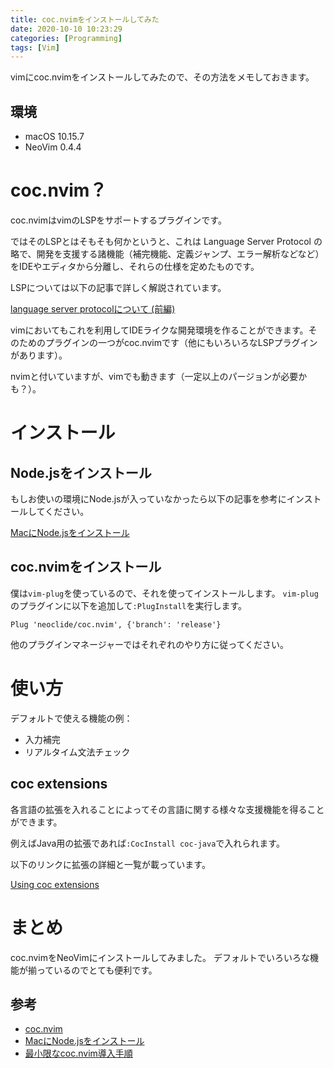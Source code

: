 ```yaml
---
title: coc.nvimをインストールしてみた
date: 2020-10-10 10:23:29
categories: [Programming]
tags: [Vim]
---
```


vimにcoc.nvimをインストールしてみたので、その方法をメモしておきます。

<!--more-->

## 環境

- macOS 10.15.7
- NeoVim 0.4.4

# coc.nvim？

coc.nvimはvimのLSPをサポートするプラグインです。

ではそのLSPとはそもそも何かというと、これは Language Server Protocol の略で、開発を支援する諸機能（補完機能、定義ジャンプ、エラー解析などなど）をIDEやエディタから分離し、それらの仕様を定めたものです。

LSPについては以下の記事で詳しく解説されています。

[language server protocolについて (前編)](https://qiita.com/atsushieno/items/ce31df9bd88e98eec5c4)

vimにおいてもこれを利用してIDEライクな開発環境を作ることができます。そのためのプラグインの一つがcoc.nvimです（他にもいろいろなLSPプラグインがあります）。

nvimと付いていますが、vimでも動きます（一定以上のパージョンが必要かも？）。

# インストール

## Node.jsをインストール

もしお使いの環境にNode.jsが入っていなかったら以下の記事を参考にインストールしてください。

[MacにNode.jsをインストール](https://qiita.com/kyosuke5_20/items/c5f68fc9d89b84c0df09)

## coc.nvimをインストール

僕は`vim-plug`を使っているので、それを使ってインストールします。
`vim-plug`のプラグインに以下を追加して`:PlugInstall`を実行します。

```
Plug 'neoclide/coc.nvim', {'branch': 'release'}
```

他のプラグインマネージャーではそれぞれのやり方に従ってください。

# 使い方

デフォルトで使える機能の例：

- 入力補完
- リアルタイム文法チェック

## coc extensions

各言語の拡張を入れることによってその言語に関する様々な支援機能を得ることができます。

例えばJava用の拡張であれば`:CocInstall coc-java`で入れられます。

以下のリンクに拡張の詳細と一覧が載っています。

[Using coc extensions](https://github.com/neoclide/coc.nvim/wiki/Using-coc-extensions)


# まとめ

coc.nvimをNeoVimにインストールしてみました。
デフォルトでいろいろな機能が揃っているのでとても便利です。

## 参考

- [coc.nvim](https://github.com/neoclide/coc.nvim)
- [MacにNode.jsをインストール](https://qiita.com/kyosuke5_20/items/c5f68fc9d89b84c0df09)
- [最小限なcoc.nvim導入手順](https://blog.sgry.jp/entry/2020/03/14/194130)
